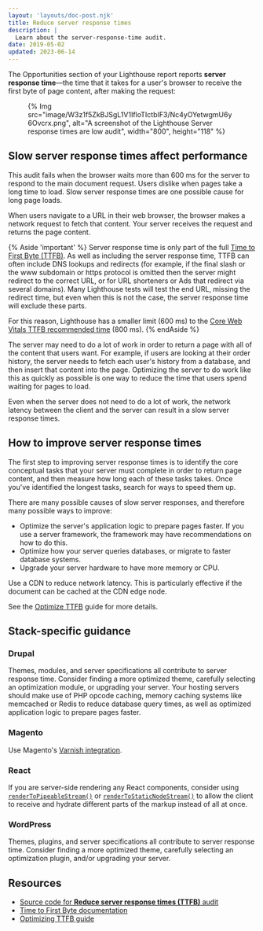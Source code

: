```yaml
---
layout: 'layouts/doc-post.njk'
title: Reduce server response times
description: |
  Learn about the server-response-time audit.
date: 2019-05-02
updated: 2023-06-14
---
```


The Opportunities section of your Lighthouse report reports **server response time**—the time that it takes for a user's browser to receive the first byte of page content, after making the request:

<figure>
  {% Img src="image/W3z1f5ZkBJSgL1V1IfloTIctbIF3/Nc4yOYetwgmU6y6Ovcrx.png", alt="A screenshot of the Lighthouse Server response times are low audit", width="800", height="118" %}
</figure>

## Slow server response times affect performance

This audit fails when the browser waits more than 600&nbsp;ms for the server to respond to the main document request. Users dislike when pages take a long time to load. Slow server response times are one possible cause for long page loads.

When users navigate to a URL in their web browser, the browser makes a network request to fetch that content. Your server receives the request and returns the page content.

{% Aside 'important' %}
Server response time is only part of the full [Time to First Byte (TTFB)](https://web.dev/ttfb/). As well as including the server response time, TTFB can often include DNS lookups and redirects (for example, if the final slash or the www subdomain or https protocol is omitted then the server might redirect to the correct URL, or for URL shorteners or Ads that redirect via several domains). Many Lighthouse tests will test the end URL, missing the redirect time, but even when this is not the case, the server response time will exclude these parts.

For this reason, Lighthouse has a smaller limit (600&nbsp;ms) to the [Core Web Vitals TTFB recommended time](https://web.dev/ttfb/#what-is-a-good-ttfb-score) (800&nbsp;ms).
{% endAside %}

The server may need to do a lot of work in order to return a page with all of the content that users want. For example, if users are looking at their order history, the server needs to fetch each user's history from a database, and then insert that content into the page. Optimizing the server to do work like this as quickly as possible is one way to reduce the time that users spend waiting for pages to load.

Even when the server does not need to do a lot of work, the network latency between the client and the server can result in a slow server response times.

## How to improve server response times

The first step to improving server response times is to identify the core conceptual tasks that your server must complete in order to return page content, and then measure how long each of these tasks takes. Once you've identified the longest tasks, search for ways to speed them up.

There are many possible causes of slow server responses, and therefore many possible ways to improve:

- Optimize the server's application logic to prepare pages faster. If you use a server framework, the framework may have recommendations on how to do this.
- Optimize how your server queries databases, or migrate to faster database systems.
- Upgrade your server hardware to have more memory or CPU.

Use a CDN to reduce network latency. This is particularly effective if the document can be cached at the CDN edge node.

See the [Optimize TTFB](https://web.dev/optimize-ttfb/) guide for more details.

## Stack-specific guidance

### Drupal

Themes, modules, and server specifications all contribute to server response time. Consider finding a more optimized theme, carefully selecting an optimization module, or upgrading your server. Your hosting servers should make use of PHP opcode caching, memory caching systems like memcached or Redis to reduce database query times, as well as optimized application logic to prepare pages faster.

### Magento

Use Magento's [Varnish integration](https://devdocs.magento.com/guides/v2.3/config-guide/varnish/config-varnish.html).

### React

If you are server-side rendering any React components, consider using [`renderToPipeableStream()`](https://react.dev/reference/react-dom/server/renderToPipeableStream) or [`renderToStaticNodeStream()`](https://react.dev/reference/react-dom/server/renderToStaticNodeStream) to allow the client to receive and hydrate different parts of the markup instead of all at once.

### WordPress

Themes, plugins, and server specifications all contribute to server response time. Consider finding a more optimized theme, carefully selecting an optimization plugin, and/or upgrading your server.

## Resources

- [Source code for **Reduce server response times (TTFB)** audit](https://github.com/GoogleChrome/lighthouse/blob/main/core/audits/server-response-time.js)
- [Time to First Byte documentation](https://web.dev/ttfb/)
- [Optimizing TTFB guide](https://web.dev/optimize-ttfb/)
